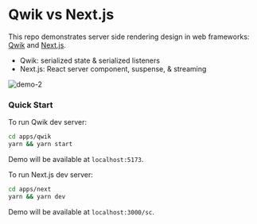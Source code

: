 # Qwik vs Next.js

This repo demonstrates server side rendering design in web frameworks: [Qwik][2] and [Next.js][3].

* Qwik: serialized state & serialized listeners
* Next.js: React server component, suspense, & streaming

![demo-2](https://user-images.githubusercontent.com/4335023/215020218-2104fc83-e5e2-49bd-bcff-6bb4ed6e7c12.gif)

### Quick Start

To run Qwik dev server: 

```bash
cd apps/qwik
yarn && yarn start
```
Demo will be available at `localhost:5173`.

To run Next.js dev server:

```bash
cd apps/next
yarn && yarn dev
```

Demo will be available at `localhost:3000/sc`.


[1]: https://dawchihliou.github.io/articles/is-qwik-faster-than-react-server-component
[2]: https://qwik.builder.io
[3]: https://nextjs.org
